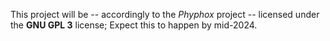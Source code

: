 This project will be -- accordingly to the *Phyphox* project -- licensed under the **GNU GPL 3** license; Expect this to happen by mid-2024.
